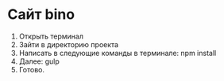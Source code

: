 # Сайт bino

1. Открыть терминал
2. Зайти в директорию проекта
3. Написать в следующие команды в терминале: npm install
4. Далее: gulp
5. Готово.
